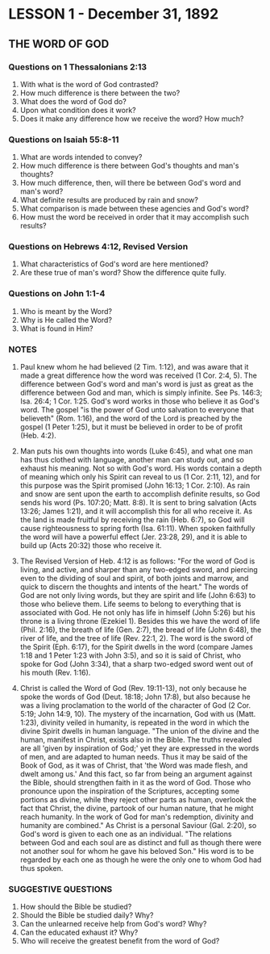 # LESSON 1 - December 31, 1892

## THE WORD OF GOD

### Questions on 1 Thessalonians 2:13
1. With what is the word of God contrasted?
2. How much difference is there between the two?
3. What does the word of God do?
4. Upon what condition does it work?
5. Does it make any difference how we receive the word? How much?

### Questions on Isaiah 55:8-11
1. What are words intended to convey?
2. How much difference is there between God's thoughts and man's thoughts?
3. How much difference, then, will there be between God's word and man's word?
4. What definite results are produced by rain and snow?
5. What comparison is made between these agencies and God's word?
6. How must the word be received in order that it may accomplish such results?

### Questions on Hebrews 4:12, Revised Version
1. What characteristics of God's word are here mentioned?
2. Are these true of man's word? Show the difference quite fully.

### Questions on John 1:1-4
1. Who is meant by the Word?
2. Why is He called the Word?
3. What is found in Him?

### NOTES

1. Paul knew whom he had believed (2 Tim. 1:12), and was aware that it made a great difference how the word was received (1 Cor. 2:4, 5). The difference between God's word and man's word is just as great as the difference between God and man, which is simply infinite. See Ps. 146:3; Isa. 26:4; 1 Cor. 1:25. God's word works in those who believe it as God's word. The gospel "is the power of God unto salvation to everyone that believeth" (Rom. 1:16), and the word of the Lord is preached by the gospel (1 Peter 1:25), but it must be believed in order to be of profit (Heb. 4:2).

2. Man puts his own thoughts into words (Luke 6:45), and what one man has thus clothed with language, another man can study out, and so exhaust his meaning. Not so with God's word. His words contain a depth of meaning which only his Spirit can reveal to us (1 Cor. 2:11, 12), and for this purpose was the Spirit promised (John 16:13; 1 Cor. 2:10). As rain and snow are sent upon the earth to accomplish definite results, so God sends his word (Ps. 107:20; Matt. 8:8). It is sent to bring salvation (Acts 13:26; James 1:21), and it will accomplish this for all who receive it. As the land is made fruitful by receiving the rain (Heb. 6:7), so God will cause righteousness to spring forth (Isa. 61:11). When spoken faithfully the word will have a powerful effect (Jer. 23:28, 29), and it is able to build up (Acts 20:32) those who receive it.

3. The Revised Version of Heb. 4:12 is as follows: "For the word of God is living, and active, and sharper than any two-edged sword, and piercing even to the dividing of soul and spirit, of both joints and marrow, and quick to discern the thoughts and intents of the heart." The words of God are not only living words, but they are spirit and life (John 6:63) to those who believe them. Life seems to belong to everything that is associated with God. He not only has life in himself (John 5:26) but his throne is a living throne (Ezekiel 1). Besides this we have the word of life (Phil. 2:16), the breath of life (Gen. 2:7), the bread of life (John 6:48), the river of life, and the tree of life (Rev. 22:1, 2). The word is the sword of the Spirit (Eph. 6:17), for the Spirit dwells in the word (compare James 1:18 and 1 Peter 1:23 with John 3:5), and so it is said of Christ, who spoke for God (John 3:34), that a sharp two-edged sword went out of his mouth (Rev. 1:16).

4. Christ is called the Word of God (Rev. 19:11-13), not only because he spoke the words of God (Deut. 18:18; John 17:8), but also because he was a living proclamation to the world of the character of God (2 Cor. 5:19; John 14:9, 10). The mystery of the incarnation, God with us (Matt. 1:23), divinity veiled in humanity, is repeated in the word in which the divine Spirit dwells in human language. "The union of the divine and the human, manifest in Christ, exists also in the Bible. The truths revealed are all 'given by inspiration of God;' yet they are expressed in the words of men, and are adapted to human needs. Thus it may be said of the Book of God, as it was of Christ, that 'the Word was made flesh, and dwelt among us.' And this fact, so far from being an argument against the Bible, should strengthen faith in it as the word of God. Those who pronounce upon the inspiration of the Scriptures, accepting some portions as divine, while they reject other parts as human, overlook the fact that Christ, the divine, partook of our human nature, that he might reach humanity. In the work of God for man's redemption, divinity and humanity are combined." As Christ is a personal Saviour (Gal. 2:20), so God's word is given to each one as an individual. "The relations between God and each soul are as distinct and full as though there were not another soul for whom he gave his beloved Son." His word is to be regarded by each one as though he were the only one to whom God had thus spoken.

### SUGGESTIVE QUESTIONS

1. How should the Bible be studied?
2. Should the Bible be studied daily? Why?
3. Can the unlearned receive help from God's word? Why?
4. Can the educated exhaust it? Why?
5. Who will receive the greatest benefit from the word of God?